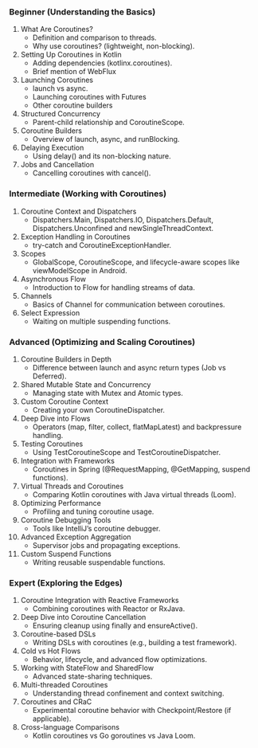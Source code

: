 ### **Beginner (Understanding the Basics)**

1. What Are Coroutines?
    - Definition and comparison to threads.
    - Why use coroutines? (lightweight, non-blocking).
2. Setting Up Coroutines in Kotlin
    - Adding dependencies (kotlinx.coroutines).
    - Brief mention of WebFlux
3. Launching Coroutines
    - launch vs async.
    - Launching coroutines with Futures
    - Other coroutine builders
4. Structured Concurrency
    - Parent-child relationship and CoroutineScope.
5. Coroutine Builders
    - Overview of launch, async, and runBlocking.
6. Delaying Execution
    - Using delay() and its non-blocking nature.
7. Jobs and Cancellation
    - Cancelling coroutines with cancel().

### **Intermediate (Working with Coroutines)**

1. Coroutine Context and Dispatchers
    - Dispatchers.Main, Dispatchers.IO, Dispatchers.Default, Dispatchers.Unconfined and newSingleThreadContext.
2. Exception Handling in Coroutines
    - try-catch and CoroutineExceptionHandler.
3. Scopes
    - GlobalScope, CoroutineScope, and lifecycle-aware scopes like viewModelScope in Android.
4. Asynchronous Flow
    - Introduction to Flow for handling streams of data.
5. Channels
    - Basics of Channel for communication between coroutines.
6. Select Expression
    - Waiting on multiple suspending functions.

### **Advanced (Optimizing and Scaling Coroutines)**

1. Coroutine Builders in Depth
    - Difference between launch and async return types (Job vs Deferred).
2. Shared Mutable State and Concurrency
    - Managing state with Mutex and Atomic types.
3. Custom Coroutine Context
    - Creating your own CoroutineDispatcher.
4. Deep Dive into Flows
    - Operators (map, filter, collect, flatMapLatest) and backpressure handling.
5. Testing Coroutines
    - Using TestCoroutineScope and TestCoroutineDispatcher.
6. Integration with Frameworks
    - Coroutines in Spring (@RequestMapping, @GetMapping, suspend functions).
7. Virtual Threads and Coroutines
    - Comparing Kotlin coroutines with Java virtual threads (Loom).
8. Optimizing Performance
    - Profiling and tuning coroutine usage.
9. Coroutine Debugging Tools
    - Tools like IntelliJ’s coroutine debugger.
10. Advanced Exception Aggregation
    - Supervisor jobs and propagating exceptions.
11. Custom Suspend Functions
    - Writing reusable suspendable functions.

### **Expert (Exploring the Edges)**

1. Coroutine Integration with Reactive Frameworks
    - Combining coroutines with Reactor or RxJava.
2. Deep Dive into Coroutine Cancellation
    - Ensuring cleanup using finally and ensureActive().
3. Coroutine-based DSLs
    - Writing DSLs with coroutines (e.g., building a test framework).
4. Cold vs Hot Flows
    - Behavior, lifecycle, and advanced flow optimizations.
5. Working with StateFlow and SharedFlow
    - Advanced state-sharing techniques.
6. Multi-threaded Coroutines
    - Understanding thread confinement and context switching.
7. Coroutines and CRaC
    - Experimental coroutine behavior with Checkpoint/Restore (if applicable).
8. Cross-language Comparisons
    - Kotlin coroutines vs Go goroutines vs Java Loom.
